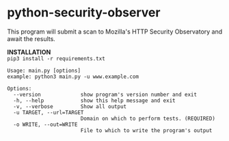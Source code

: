 # python-security-observer
This program will submit a scan to Mozilla's HTTP Security Observatory and await the results.

__INSTALLATION__  
`pip3 install -r requirements.txt`  

```
Usage: main.py [options]
example: python3 main.py -u www.example.com

Options:
  --version             show program's version number and exit
  -h, --help            show this help message and exit
  -v, --verbose         Show all output
  -u TARGET, --url=TARGET
                        Domain on which to perform tests. (REQUIRED)
  -o WRITE, --out=WRITE
                        File to which to write the program's output
```
